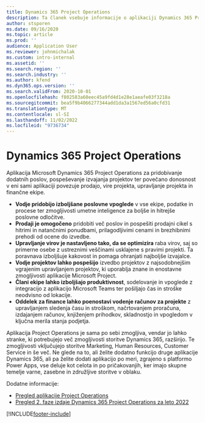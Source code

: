 ```yaml
---
title: Dynamics 365 Project Operations
description: Ta članek vsebuje informacije o aplikaciji Dynamics 365 Project operations.
author: stsporen
ms.date: 09/16/2020
ms.topic: article
ms.prod: ''
audience: Application User
ms.reviewer: johnmichalak
ms.custom: intro-internal
ms.assetid: ''
ms.search.region: ''
ms.search.industry: ''
ms.author: kfend
ms.dyn365.ops.version: ''
ms.search.validFrom: 2020-10-01
ms.openlocfilehash: f802583a60eec45a9fd4d1e28e1aeafe03f3218a
ms.sourcegitcommit: bea5f9b4066277344add1da3a1567ed56a0cfd31
ms.translationtype: MT
ms.contentlocale: sl-SI
ms.lasthandoff: 11/02/2022
ms.locfileid: "9736734"
---
```

# <a name="dynamics-365-project-operations"></a>Dynamics 365 Project Operations

Aplikacija Microsoft Dynamics 365 Project Operations za pridobivanje dodatnih poslov, pospeševanje izvajanja projektov ter povečano donosnost v eni sami aplikaciji povezuje prodajo, vire projekta, upravljanje projekta in finančne ekipe.

-   **Vodje pridobijo izboljšane poslovne vpoglede** v vse ekipe, podatke in procese ter zmogljivosti umetne inteligence za boljše in hitrejše poslovne odločitve.
-   **Prodaji je omogočeno** pridobiti več poslov in pospešiti prodajni cikel s hitrimi in natančnimi ponudbami, prilagodljivimi cenami in brezhibnimi prehodi od ocene do izvedbe.
-   **Upravljanje virov je nastavljeno tako, da se optimizira** raba virov, saj so primerne osebe z ustreznimi veščinami usklajene s pravimi projekti. Ta poravnava izboljšuje kakovost in pomaga ohranjati najboljše izvajalce.
-   **Vodje projektov lahko pospešijo** izvedbo projektov z najsodobnejšim vgrajenim upravljanjem projektov, ki uporablja znane in enostavne zmogljivosti aplikacije Microsoft Project.
-   **Člani ekipe lahko izboljšajo produktivnost**, sodelovanje in vpoglede z integracijo z aplikacijo Microsoft Teams ter pošiljajo čas in stroške neodvisno od lokacije.
-   **Oddelek za finance lahko poenostavi vodenje računov za projekte** z upravljanjem sledenja času in stroškom, načrtovanjem proračuna, izdajanjem računov, knjiženjem prihodkov, skladnostjo in vpogledom v ključna merila stanja podjetja.

Aplikacija Project Operations je sama po sebi zmogljiva, vendar jo lahko stranke, ki potrebujejo več zmogljivosti storitve Dynamics 365, razširijo. Te zmogljivosti vključujejo storitve Marketing, Human Resources, Customer Service in še več. Ne glede na to, ali želite dodatno funkcijo druge aplikacije Dynamics 365, ali pa želite dodati aplikacijo po meri, zgrajeno s platformo Power Apps, vse deluje kot celota in po pričakovanjih, ker imajo skupne temelje varne, zasebne in združljive storitve v oblaku.

Dodatne informacije:

- [Pregled aplikacije Project Operations](https://dynamics.microsoft.com/en-us/project-operations/overview/)
- [Pregled 2. faze izdaje Dynamics 365 Project Operations za leto 2022](/dynamics365-release-plan/2022wave2/finance-operations/dynamics365-project-operations/)


[!INCLUDE[footer-include](includes/footer-banner.md)]
